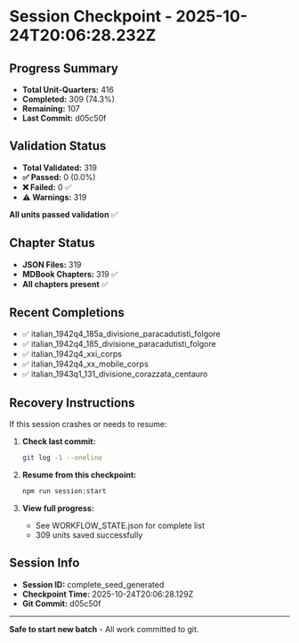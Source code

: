 # Session Checkpoint - 2025-10-24T20:06:28.232Z

## Progress Summary

- **Total Unit-Quarters:** 416
- **Completed:** 309 (74.3%)
- **Remaining:** 107
- **Last Commit:** d05c50f

## Validation Status

- **Total Validated:** 319
- **✅ Passed:** 0 (0.0%)
- **❌ Failed:** 0 ✅
- **⚠️ Warnings:** 319

**All units passed validation** ✅

## Chapter Status

- **JSON Files:** 319
- **MDBook Chapters:** 319 ✅
- **All chapters present** ✅

## Recent Completions

- ✅ italian_1942q4_185a_divisione_paracadutisti_folgore
- ✅ italian_1942q4_185_divisione_paracadutisti_folgore
- ✅ italian_1942q4_xxi_corps
- ✅ italian_1942q4_xx_mobile_corps
- ✅ italian_1943q1_131_divisione_corazzata_centauro

## Recovery Instructions

If this session crashes or needs to resume:

1. **Check last commit:**
   ```bash
   git log -1 --oneline
   ```

2. **Resume from this checkpoint:**
   ```bash
   npm run session:start
   ```

3. **View full progress:**
   - See WORKFLOW_STATE.json for complete list
   - 309 units saved successfully

## Session Info

- **Session ID:** complete_seed_generated
- **Checkpoint Time:** 2025-10-24T20:06:28.129Z
- **Git Commit:** d05c50f

---

**Safe to start new batch** - All work committed to git.
